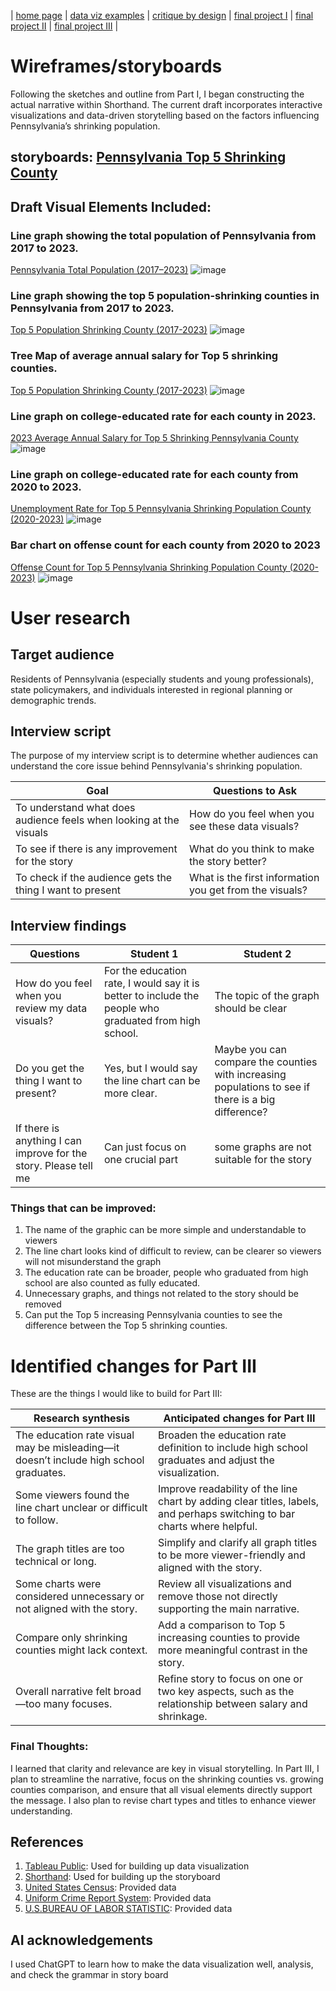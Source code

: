 | [home page](https://aa29zzjj.github.io/jerryh-online-portfolio/) | [data viz examples](dataviz-examples) | [critique by design](critique-by-design) | [final project I](final-project-part-one) | [final project II](final-project-part-two) | [final project III](final-project-part-three) |

# Wireframes/storyboards
Following the sketches and outline from Part I, I began constructing the actual narrative within Shorthand. The current draft incorporates interactive visualizations and data-driven storytelling based on the factors influencing Pennsylvania’s shrinking population.


## storyboards: [Pennsylvania Top 5 Shrinking County](https://preview.shorthand.com/3sZ9bq2X7uzEY8yR)

## Draft Visual Elements Included:
### Line graph showing the total population of Pennsylvania from 2017 to 2023.
[Pennsylvania Total Population (2017–2023)](https://public.tableau.com/app/profile/jerry.huang4443/viz/PennsylvaniaTotalPopulation/Sheet1)
![image](https://github.com/user-attachments/assets/9b41c0d6-a7db-4aa0-8bdd-be980e0007e7)

### Line graph showing the top 5 population-shrinking counties in Pennsylvania from 2017 to 2023.
[Top 5 Population Shrinking County (2017-2023)](https://public.tableau.com/app/profile/jerry.huang4443/viz/PennsylvaniaTotalPopulation/Sheet2)
![image](https://github.com/user-attachments/assets/4cc52911-ab2c-4a6f-bd8f-2373edb77b7d)

### Tree Map of average annual salary for Top 5 shrinking counties.
[Top 5 Population Shrinking County (2017-2023)](https://public.tableau.com/app/profile/jerry.huang4443/viz/PennsylvaniaTotalPopulation/Sheet2)
![image](https://github.com/user-attachments/assets/ee46934a-4c2a-4545-97b8-190bac9ed9a4)


### Line graph on college-educated rate for each county in 2023.
[2023 Average Annual Salary for Top 5 Shrinking Pennsylvania County](https://public.tableau.com/app/profile/jerry.huang4443/viz/Pennsylvaniainfo/Sheet1)
![image](https://github.com/user-attachments/assets/5cd221ea-8329-481a-9023-353c4541a8bd)

### Line graph on college-educated rate for each county from 2020 to 2023.
[Unemployment Rate for Top 5 Pennsylvania Shrinking Population County (2020-2023)](https://public.tableau.com/app/profile/jerry.huang4443/viz/Pennsylvaniainfo/Sheet3)
![image](https://github.com/user-attachments/assets/0b900855-a18f-4ea9-9471-a3997b898a98)

### Bar chart on offense count for each county from 2020 to 2023
[Offense Count for Top 5 Pennsylvania Shrinking Population County (2020-2023)](https://public.tableau.com/app/profile/jerry.huang4443/viz/Pennsylvaniainfo/Sheet4)
![image](https://github.com/user-attachments/assets/f859bec5-220a-4723-8fcf-440f16c02c5c)



# User research 

## Target audience
Residents of Pennsylvania (especially students and young professionals), state policymakers, and individuals interested in regional planning or demographic trends.

## Interview script

The purpose of my interview script is to determine whether audiences can understand the core issue behind Pennsylvania's shrinking population.

| Goal                                                                  | Questions to Ask                                       |
|-----------------------------------------------------------------------|--------------------------------------------------------|
|To understand what does audience feels when looking at the visuals     |How do you feel when you see these data visuals?        |
|To see if there is any improvement for the story                       |What do you think to make the story better?             |
|To check if the audience gets the thing I want to present              |What is the first information you get from the visuals? |



## Interview findings

| Questions                                        | Student 1                                                                                        | Student 2                          |
|--------------------------------------------------|--------------------------------------------------------------------------------------------------|------------------------------------|
| How do you feel when you review my data visuals? | For the education rate, I would say it is better to include the people who graduated from high school.| The topic of the graph should be clear |
| Do you get the thing I want to present?          | Yes, but I would say the  line chart can be more clear.                                |Maybe you can compare the counties with increasing populations to see if there is a big difference?             |
|If there is anything I can improve for the story. Please tell me                         | Can just focus on one crucial part                               | some graphs are not suitable for the story            |

### Things that can be improved:
1. The name of the graphic can be more simple and understandable to viewers
2. The line chart looks kind of difficult to review, can be clearer so viewers will not misunderstand the graph
3.  The education rate can be broader, people who graduated from high school are also counted as fully educated.
4.  Unnecessary graphs, and things not related to the story should be removed
5.  Can put the Top 5 increasing Pennsylvania counties to see the difference between the Top 5 shrinking counties.

# Identified changes for Part III

These are the things I would like to build for Part III:

| Research synthesis                       | Anticipated changes for Part III                                                |
|------------------------------------------|---------------------------------------------------------------------------------|
| The education rate visual may be misleading—it doesn’t include high school graduates. | Broaden the education rate definition to include high school graduates and adjust the visualization. |
| Some viewers found the line chart unclear or difficult to follow.    | Improve readability of the line chart by adding clear titles, labels, and perhaps switching to bar charts where helpful.    |
| The graph titles are too technical or long.  | Simplify and clarify all graph titles to be more viewer-friendly and aligned with the story. |
| Some charts were considered unnecessary or not aligned with the story.  | Review all visualizations and remove those not directly supporting the main narrative.    |
| Compare only shrinking counties might lack context. | 	Add a comparison to Top 5 increasing counties to provide more meaningful contrast in the story.     |
|Overall narrative felt broad—too many focuses. |	Refine story to focus on one or two key aspects, such as the relationship between salary and shrinkage.|


### Final Thoughts:
I learned that clarity and relevance are key in visual storytelling. In Part III, I plan to streamline the narrative, focus on the shrinking counties vs. growing counties comparison, and ensure that all visual elements directly support the message. I also plan to revise chart types and titles to enhance viewer understanding.


## References
1. [Tableau Public](https://public.tableau.com/app/discover): Used for building up data visualization
2. [Shorthand](https://shorthand.com/): Used for building up the storyboard
3. [United States Census](https://data.census.gov/): Provided data
4. [Uniform Crime Report System](https://www.ucr.pa.gov/PAUCRSPUBLIC/Home/Index): Provided data
5. [U.S.BUREAU OF LABOR STATISTIC](https://www.bls.gov/): Provided data

## AI acknowledgements
I used ChatGPT to learn how to make the data visualization well, analysis, and check the grammar in story board

